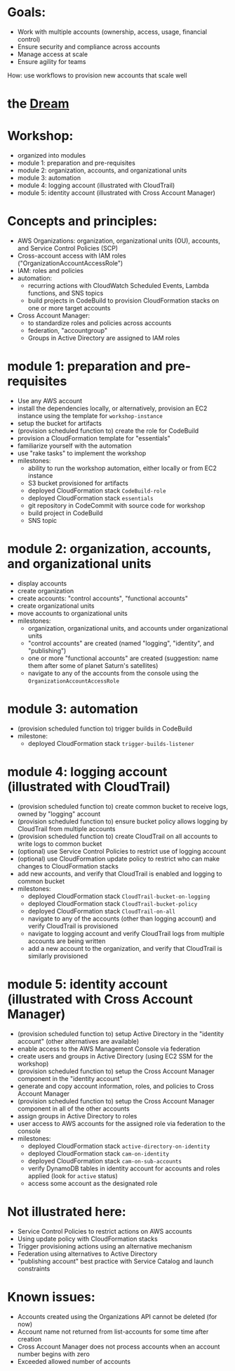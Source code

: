 Goals:
===

- Work with multiple accounts (ownership, access, usage, financial control)
- Ensure security and compliance across accounts
- Manage access at scale
- Ensure agility for teams 
 
How: use workflows to provision new accounts that scale well

the [Dream](dream.md)
===

Workshop:
===

- organized into modules
- module 1: preparation and pre-requisites
- module 2: organization, accounts, and organizational units
- module 3: automation
- module 4: logging account (illustrated with CloudTrail)
- module 5: identity account (illustrated with Cross Account Manager)
 
Concepts and principles:
===

- AWS Organizations: organization, organizational units (OU), accounts, and Service Control Policies (SCP)
- Cross-account access with IAM roles ("OrganizationAccountAccessRole")
- IAM: roles and policies
- automation: 
  - recurring actions with CloudWatch Scheduled Events, Lambda functions, and SNS topics 
  - build projects in CodeBuild to provision CloudFormation stacks on one or more target accounts
- Cross Account Manager: 
  - to standardize roles and policies across accounts
  - federation, "accountgroup"
  - Groups in Active Directory are assigned to IAM roles

module 1: preparation and pre-requisites
===

- Use any AWS account
- install the dependencies locally, or alternatively, provision an EC2 instance using the template for ```workshop-instance```
- setup the bucket for artifacts
- (provision scheduled function to) create the role for CodeBuild
- provision a CloudFormation template for "essentials"
- familiarize yourself with the automation
- use "rake tasks" to implement the workshop
- milestones: 
  - ability to run the workshop automation, either locally or from EC2 instance
  - S3 bucket provisioned for artifacts 
  - deployed CloudFormation stack ```CodeBuild-role```
  - deployed CloudFormation stack ```essentials```
  - git repository in CodeCommit with source code for workshop
  - build project in CodeBuild
  - SNS topic

module 2: organization, accounts, and organizational units
===

- display accounts
- create organization
- create accounts: "control accounts", "functional accounts"
- create organizational units
- move accounts to organizational units
- milestones:
  - organization, organizational units, and accounts under organizational units
  - "control accounts" are created (named "logging", "identity", and "publishing")
  - one or more "functional accounts" are created (suggestion: name them after some of planet Saturn's satellites)
  - navigate to any of the accounts from the console using the ```OrganizationAccountAccessRole```

module 3: automation
===

- (provision scheduled function to) trigger builds in CodeBuild
- milestone:
  - deployed CloudFormation stack ```trigger-builds-listener```

module 4: logging account (illustrated with CloudTrail)
===

- (provision scheduled function to) create common bucket to receive logs, owned by "logging" account
- (provision scheduled function to) ensure bucket policy allows logging by CloudTrail from multiple accounts
- (provision scheduled function to) create CloudTrail on all accounts to write logs to common bucket
- (optional) use Service Control Policies to restrict use of logging account
- (optional) use CloudFormation update policy to restrict who can make changes to CloudFormation stacks
- add new accounts, and verify that CloudTrail is enabled and logging to common bucket
- milestones:
  - deployed CloudFormation stack ```CloudTrail-bucket-on-logging```
  - deployed CloudFormation stack ```CloudTrail-bucket-policy```
  - deployed CloudFormation stack ```CloudTrail-on-all```
  - navigate to any of the accounts (other than logging account) and verify CloudTrail is provisioned
  - navigate to logging account and verify CloudTrail logs from multiple accounts are being written
  - add a new account to the organization, and verify that CloudTrail is similarly provisioned

module 5: identity account (illustrated with Cross Account Manager)
===

- (provision scheduled function to) setup Active Directory in the "identity account" (other alternatives are available)
- enable access to the AWS Management Console via federation
- create users and groups in Active Directory (using EC2 SSM for the workshop)
- (provision scheduled function to) setup the Cross Account Manager component in the "identity account"
- generate and copy account information, roles, and policies to Cross Account Manager
- (provision scheduled function to) setup the Cross Account Manager component in all of the other accounts
- assign groups in Active Directory to roles
- user access to AWS accounts for the assigned role via federation to the console
- milestones:
  - deployed CloudFormation stack ```active-directory-on-identity```
  - deployed CloudFormation stack ```cam-on-identity```
  - deployed CloudFormation stack ```cam-on-sub-accounts```
  - verify DynamoDB tables in identity account for accounts and roles applied (look for ```active``` status)
  - access some account as the designated role

Not illustrated here:
=== 
 
- Service Control Policies to restrict actions on AWS accounts
- Using update policy with CloudFormation stacks 
- Trigger provisioning actions using an alternative mechanism
- Federation using alternatives to Active Directory
- "publishing account" best practice with Service Catalog and launch constraints

Known issues:
===

- Accounts created using the Organizations API cannot be deleted (for now)
- Account name not returned from list-accounts for some time after creation
- Cross Account Manager does not process accounts when an account number begins with zero
- Exceeded allowed number of accounts